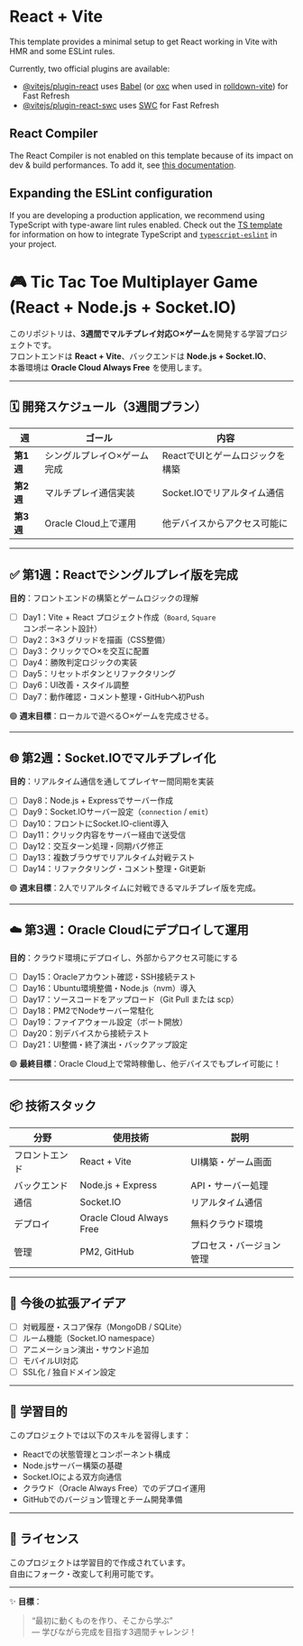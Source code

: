 # React + Vite

This template provides a minimal setup to get React working in Vite with HMR and some ESLint rules.

Currently, two official plugins are available:

- [@vitejs/plugin-react](https://github.com/vitejs/vite-plugin-react/blob/main/packages/plugin-react) uses [Babel](https://babeljs.io/) (or [oxc](https://oxc.rs) when used in [rolldown-vite](https://vite.dev/guide/rolldown)) for Fast Refresh
- [@vitejs/plugin-react-swc](https://github.com/vitejs/vite-plugin-react/blob/main/packages/plugin-react-swc) uses [SWC](https://swc.rs/) for Fast Refresh

## React Compiler

The React Compiler is not enabled on this template because of its impact on dev & build performances. To add it, see [this documentation](https://react.dev/learn/react-compiler/installation).

## Expanding the ESLint configuration

If you are developing a production application, we recommend using TypeScript with type-aware lint rules enabled. Check out the [TS template](https://github.com/vitejs/vite/tree/main/packages/create-vite/template-react-ts) for information on how to integrate TypeScript and [`typescript-eslint`](https://typescript-eslint.io) in your project.


# 🎮 Tic Tac Toe Multiplayer Game (React + Node.js + Socket.IO)

このリポジトリは、**3週間でマルチプレイ対応○×ゲーム**を開発する学習プロジェクトです。  
フロントエンドは **React + Vite**、バックエンドは **Node.js + Socket.IO**、  
本番環境は **Oracle Cloud Always Free** を使用します。

---

## 🗓 開発スケジュール（3週間プラン）

| 週 | ゴール | 内容 |
|----|--------|------|
| **第1週** | シングルプレイ○×ゲーム完成 | ReactでUIとゲームロジックを構築 |
| **第2週** | マルチプレイ通信実装 | Socket.IOでリアルタイム通信 |
| **第3週** | Oracle Cloud上で運用 | 他デバイスからアクセス可能に |

---

## ✅ 第1週：Reactでシングルプレイ版を完成

**目的**：フロントエンドの構築とゲームロジックの理解

- [ ] Day1：Vite + React プロジェクト作成（`Board`, `Square` コンポーネント設計）
- [ ] Day2：3×3 グリッドを描画（CSS整備）
- [ ] Day3：クリックで○×を交互に配置
- [ ] Day4：勝敗判定ロジックの実装
- [ ] Day5：リセットボタンとリファクタリング
- [ ] Day6：UI改善・スタイル調整
- [ ] Day7：動作確認・コメント整理・GitHubへ初Push

🟢 **週末目標**：ローカルで遊べる○×ゲームを完成させる。

---

## 🌐 第2週：Socket.IOでマルチプレイ化

**目的**：リアルタイム通信を通してプレイヤー間同期を実装

- [ ] Day8：Node.js + Expressでサーバー作成
- [ ] Day9：Socket.IOサーバー設定（`connection` / `emit`）
- [ ] Day10：フロントにSocket.IO-client導入
- [ ] Day11：クリック内容をサーバー経由で送受信
- [ ] Day12：交互ターン処理・同期バグ修正
- [ ] Day13：複数ブラウザでリアルタイム対戦テスト
- [ ] Day14：リファクタリング・コメント整理・Git更新

🟢 **週末目標**：2人でリアルタイムに対戦できるマルチプレイ版を完成。

---

## ☁️ 第3週：Oracle Cloudにデプロイして運用

**目的**：クラウド環境にデプロイし、外部からアクセス可能にする

- [ ] Day15：Oracleアカウント確認・SSH接続テスト
- [ ] Day16：Ubuntu環境整備・Node.js（nvm）導入
- [ ] Day17：ソースコードをアップロード（Git Pull または scp）
- [ ] Day18：PM2でNodeサーバー常駐化
- [ ] Day19：ファイアウォール設定（ポート開放）
- [ ] Day20：別デバイスから接続テスト
- [ ] Day21：UI整備・終了演出・バックアップ設定

🟢 **最終目標**：Oracle Cloud上で常時稼働し、他デバイスでもプレイ可能に！

---

## 📦 技術スタック

| 分野 | 使用技術 | 説明 |
|------|------------|------|
| フロントエンド | React + Vite | UI構築・ゲーム画面 |
| バックエンド | Node.js + Express | API・サーバー処理 |
| 通信 | Socket.IO | リアルタイム通信 |
| デプロイ | Oracle Cloud Always Free | 無料クラウド環境 |
| 管理 | PM2, GitHub | プロセス・バージョン管理 |

---

## 🧭 今後の拡張アイデア

- [ ] 対戦履歴・スコア保存（MongoDB / SQLite）
- [ ] ルーム機能（Socket.IO namespace）
- [ ] アニメーション演出・サウンド追加
- [ ] モバイルUI対応
- [ ] SSL化 / 独自ドメイン設定

---

## 🧠 学習目的

このプロジェクトでは以下のスキルを習得します：

- Reactでの状態管理とコンポーネント構成
- Node.jsサーバー構築の基礎
- Socket.IOによる双方向通信
- クラウド（Oracle Always Free）でのデプロイ運用
- GitHubでのバージョン管理とチーム開発準備

---

## 📘 ライセンス

このプロジェクトは学習目的で作成されています。  
自由にフォーク・改変して利用可能です。

---

✨ **目標**：  
> “最初に動くものを作り、そこから学ぶ”  
> — 学びながら完成を目指す3週間チャレンジ！
